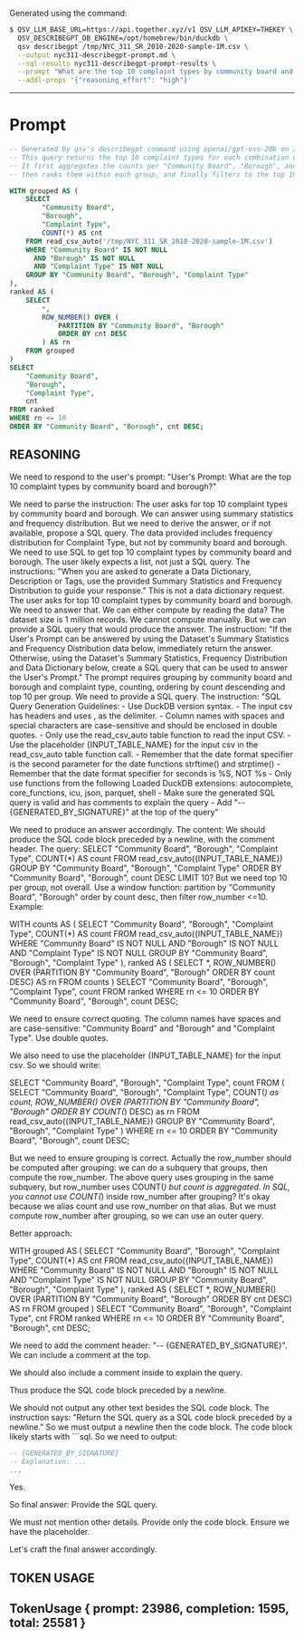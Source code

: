 Generated using the command:
```bash
$ QSV_LLM_BASE_URL=https://api.together.xyz/v1 QSV_LLM_APIKEY=THEKEY \
  QSV_DESCRIBEGPT_DB_ENGINE=/opt/homebrew/bin/duckdb \
  qsv describegpt /tmp/NYC_311_SR_2010-2020-sample-1M.csv \
  --output nyc311-describegpt-prompt.md \
  --sql-results nyc311-describegpt-prompt-results \
  --prompt "What are the top 10 complaint types by community board and borough?" \
  --addl-props '{"reasoning_effort": "high"}'
```
---
# Prompt
```sql
-- Generated by qsv's describegpt command using openai/gpt-oss-20b on 2025-10-20T03:53:20.199536+00:00
-- This query returns the top 10 complaint types for each combination of Community Board and Borough.
-- It first aggregates the counts per "Community Board", "Borough", and "Complaint Type",
-- then ranks them within each group, and finally filters to the top 10 per group.

WITH grouped AS (
    SELECT
        "Community Board",
        "Borough",
        "Complaint Type",
        COUNT(*) AS cnt
    FROM read_csv_auto('/tmp/NYC_311_SR_2010-2020-sample-1M.csv')
    WHERE "Community Board" IS NOT NULL
      AND "Borough" IS NOT NULL
      AND "Complaint Type" IS NOT NULL
    GROUP BY "Community Board", "Borough", "Complaint Type"
),
ranked AS (
    SELECT
        *,
        ROW_NUMBER() OVER (
            PARTITION BY "Community Board", "Borough"
            ORDER BY cnt DESC
        ) AS rn
    FROM grouped
)
SELECT
    "Community Board",
    "Borough",
    "Complaint Type",
    cnt
FROM ranked
WHERE rn <= 10
ORDER BY "Community Board", "Borough", cnt DESC;
```


## REASONING

We need to respond to the user's prompt: "User's Prompt: What are the top 10 complaint types by community board and borough?"

We need to parse the instruction: The user asks for top 10 complaint types by community board and borough. We can answer using summary statistics and frequency distribution. But we need to derive the answer, or if not available, propose a SQL query. The data provided includes frequency distribution for Complaint Type, but not by community board and borough. We need to use SQL to get top 10 complaint types by community board and borough. The user likely expects a list, not just a SQL query. The instructions: "When you are asked to generate a Data Dictionary, Description or Tags, use the provided Summary Statistics and Frequency Distribution to guide your response." This is not a data dictionary request. The user asks for top 10 complaint types by community board and borough. We need to answer that. We can either compute by reading the data? The dataset size is 1 million records. We cannot compute manually. But we can provide a SQL query that would produce the answer. The instruction: "If the User's Prompt can be answered by using the Dataset's Summary Statistics and Frequency Distribution data below, immediately return the answer. Otherwise, using the Dataset's Summary Statistics, Frequency Distribution and Data Dictionary below, create a SQL query that can be used to answer the User's Prompt." The prompt requires grouping by community board and borough and complaint type, counting, ordering by count descending and top 10 per group. We need to provide a SQL query. The instruction: "SQL Query Generation Guidelines: - Use DuckDB version syntax. - The input csv has headers and uses , as the delimiter. - Column names with spaces and special characters are case-sensitive and should be enclosed in double quotes. - Only use the read_csv_auto table function to read the input CSV. - Use the placeholder {INPUT_TABLE_NAME} for the input csv in the read_csv_auto table function call. - Remember that the date format specifier is the second parameter for the date functions strftime() and strptime() - Remember that the date format specifier for seconds is %S, NOT %s - Only use functions from the following Loaded DuckDB extensions: autocomplete, core_functions, icu, json, parquet, shell - Make sure the generated SQL query is valid and has comments to explain the query - Add "-- {GENERATED_BY_SIGNATURE}" at the top of the query"

We need to produce an answer accordingly. The content: We should produce the SQL code block preceded by a newline, with the comment header. The query: SELECT "Community Board", "Borough", "Complaint Type", COUNT(*) AS count FROM read_csv_auto({INPUT_TABLE_NAME}) GROUP BY "Community Board", "Borough", "Complaint Type" ORDER BY "Community Board", "Borough", count DESC LIMIT 10? But we need top 10 per group, not overall. Use a window function: partition by "Community Board", "Borough" order by count desc, then filter row_number <=10. Example:

WITH counts AS (
SELECT "Community Board", "Borough", "Complaint Type", COUNT(*) AS count
FROM read_csv_auto({INPUT_TABLE_NAME})
WHERE "Community Board" IS NOT NULL AND "Borough" IS NOT NULL AND "Complaint Type" IS NOT NULL
GROUP BY "Community Board", "Borough", "Complaint Type"
),
ranked AS (
SELECT *, ROW_NUMBER() OVER (PARTITION BY "Community Board", "Borough" ORDER BY count DESC) AS rn
FROM counts
)
SELECT "Community Board", "Borough", "Complaint Type", count
FROM ranked
WHERE rn <= 10
ORDER BY "Community Board", "Borough", count DESC;

We need to ensure correct quoting. The column names have spaces and are case-sensitive: "Community Board" and "Borough" and "Complaint Type". Use double quotes.

We also need to use the placeholder {INPUT_TABLE_NAME} for the input csv. So we should write:

SELECT "Community Board", "Borough", "Complaint Type", count
FROM
(
  SELECT "Community Board", "Borough", "Complaint Type", COUNT(*) as count,
         ROW_NUMBER() OVER (PARTITION BY "Community Board", "Borough" ORDER BY COUNT(*) DESC) as rn
  FROM read_csv_auto({INPUT_TABLE_NAME})
  GROUP BY "Community Board", "Borough", "Complaint Type"
)
WHERE rn <= 10
ORDER BY "Community Board", "Borough", count DESC;

But we need to ensure grouping is correct. Actually the row_number should be computed after grouping: we can do a subquery that groups, then compute the row_number. The above query uses grouping in the same subquery, but row_number uses COUNT(*) but count is aggregated. In SQL, you cannot use COUNT(*) inside row_number after grouping? It's okay because we alias count and use row_number on that alias. But we must compute row_number after grouping, so we can use an outer query.

Better approach:

WITH grouped AS (
  SELECT "Community Board", "Borough", "Complaint Type", COUNT(*) AS cnt
  FROM read_csv_auto({INPUT_TABLE_NAME})
  WHERE "Community Board" IS NOT NULL AND "Borough" IS NOT NULL AND "Complaint Type" IS NOT NULL
  GROUP BY "Community Board", "Borough", "Complaint Type"
),
ranked AS (
  SELECT *, ROW_NUMBER() OVER (PARTITION BY "Community Board", "Borough" ORDER BY cnt DESC) AS rn
  FROM grouped
)
SELECT "Community Board", "Borough", "Complaint Type", cnt
FROM ranked
WHERE rn <= 10
ORDER BY "Community Board", "Borough", cnt DESC;

We need to add the comment header: "-- {GENERATED_BY_SIGNATURE}". We can include a comment at the top.

We should also include a comment inside to explain the query.

Thus produce the SQL code block preceded by a newline.

We should not output any other text besides the SQL code block. The instruction says: "Return the SQL query as a SQL code block preceded by a newline." So we must output a newline then the code block. The code block likely starts with ```sql. So we need to output:

```sql
-- {GENERATED_BY_SIGNATURE}
-- Explanation: ...
...

```

Yes.

So final answer: Provide the SQL query.

We must not mention other details. Provide only the code block. Ensure we have the placeholder.

Let's craft the final answer accordingly.
## TOKEN USAGE

TokenUsage { prompt: 23986, completion: 1595, total: 25581 }
---
